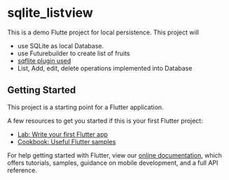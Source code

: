 # sqlite_listview

This is a demo Flutte project for local persistence. This project will

- use SQLite as local Database.  
- use Futurebuilder to create list of fruits
- [sqflite plugin used](https://pub.dev/packages/sqflite)
- List, Add, edit, delete operations implemented into Database

## Getting Started

This project is a starting point for a Flutter application.

A few resources to get you started if this is your first Flutter project:

- [Lab: Write your first Flutter app](https://flutter.dev/docs/get-started/codelab)
- [Cookbook: Useful Flutter samples](https://flutter.dev/docs/cookbook)

For help getting started with Flutter, view our
[online documentation](https://flutter.dev/docs), which offers tutorials,
samples, guidance on mobile development, and a full API reference.
